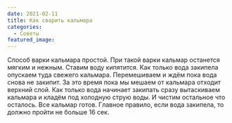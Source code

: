 ```yaml
---
date: 2021-02-11
title: Как сварить кальмара
categories:
  - Советы
featured_image:
---
```

Способ варки кальмара простой. При такой варки кальмар останется мягким и нежным. Ставим воду кипятится. Как только вода закипела опускаем туда свежего кальмара. Перемешиваем и ждём пока вода снова не закипит. За это время пока мы мешаем от кальмара отходит верхний слой. Как только вода начинает закипать сразу вытаскиваем кальмара и кладём под холодную струю воды. И чистим остальное что осталось. Все кальмар готов. Главное правило, если вода закипела, то должно пройти не больше 16 сек.
